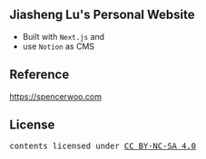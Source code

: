## Jiasheng Lu's Personal Website 

- Built with `Next.js` and 
- use `Notion` as CMS 


## Reference 
https://spencerwoo.com

## License

<samp>contents licensed under <a href='https://creativecommons.org/licenses/by-nc-sa/4.0/'>CC BY-NC-SA 4.0</a></samp>
